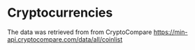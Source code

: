 # Cryptocurrencies

The data was retrieved from from CryptoCompare https://min-api.cryptocompare.com/data/all/coinlist

